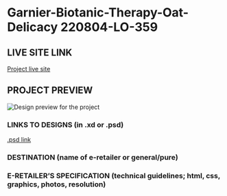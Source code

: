# Garnier-Biotanic-Therapy-Oat-Delicacy 220804-LO-359

<!-- please enter project number recived from PM -->

## LIVE SITE LINK

<!-- please enter link to site preview here -->

[Project live site](https://estorelabs.github.io/RC---220804-LO-359-Garnier-Biotanic-Therapy-Oat-Delicacy-ROSSMAN/Portals/0/rich-content/garnier/3600542479943.html)

## PROJECT PREVIEW

![Design preview for the project]()

### LINKS TO DESIGNS (in .xd or .psd)

[.psd link](https://drive.google.com/drive/folders/1LkrECM9e5sIeSuEPq6Q8sAMRDkbz_vpV?usp=sharing)

<!-- please enter link to preview designs -->

### DESTINATION (name of e-retailer or general/pure)

<!-- please enter e-retailers name -->

### E-RETAILER’S SPECIFICATION (technical guidelines; html, css, graphics, photos, resolution)

<!-- please enter any additional comments important for the project -->
